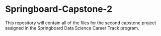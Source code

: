 # Springboard-Capstone-2
This repository will contain all of the files for the second capstone project assigned in the Springboard Data Science Career Track program.

